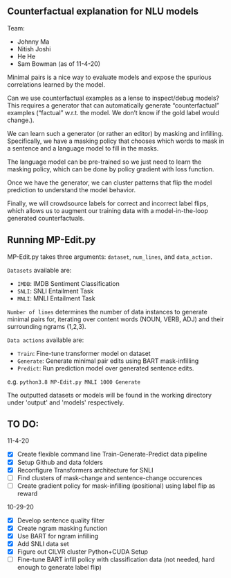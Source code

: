 ## Counterfactual explanation for NLU models

Team:
- Johnny Ma 
- Nitish Joshi
- He He
- Sam Bowman (as of 11-4-20)

Minimal pairs is a nice way to evaluate models and expose the spurious correlations learned by the model.

Can we use counterfactual examples as a lense to inspect/debug models?
This requires a generator that can automatically generate “counterfactual” examples (“factual” w.r.t. the model. We don’t know if the gold label would change.).

We can learn such a generator (or rather an editor) by masking and infilling.
Specifically, we have a masking policy that chooses which words to mask in a sentence and a language model to fill in the masks.

The language model can be pre-trained so we just need to learn the masking policy, which can be done by policy gradient with loss function.

Once we have the generator, we can cluster patterns that flip the model prediction to understand the model behavior. 

Finally, we will crowdsource labels for correct and incorrect label flips, which allows us to augment our training data with a model-in-the-loop generated counterfactuals. 

## Running MP-Edit.py

MP-Edit.py takes three arguments: `dataset`, `num_lines`, and `data_action`. 

`Datasets` available are: 
- `IMDB`: IMDB Sentiment Classification
- `SNLI`: SNLI Entailment Task
- `MNLI`: MNLI Entailment Task

`Number of lines` determines the number of data instances to generate minimal pairs for, iterating over content words (NOUN, VERB, ADJ) and their surrounding ngrams (1,2,3). 

`Data actions` available are:
- `Train`: Fine-tune transformer model on dataset
- `Generate`: Generate minimal pair edits using BART mask-infilling
- `Predict`: Run prediction model over generated sentence edits.

e.g. `python3.8 MP-Edit.py MNLI 1000 Generate`

The outputted datasets or models will be found in the working directory under 'output' and 'models' respectively. 

## TO DO:

11-4-20
- [x] Create flexible command line Train-Generate-Predict data pipeline
- [x] Setup Github and data folders
- [x] Reconfigure Transformers architecture for SNLI
- [ ] Find clusters of mask-change and sentence-change occurences
- [ ] Create gradient policy for mask-infilling (positional) using label flip as reward

10-29-20
- [x] Develop sentence quality filter
- [x] Create ngram masking function
- [x] Use BART for ngram infilling
- [x] Add SNLI data set
- [x] Figure out CILVR cluster Python+CUDA Setup
- [ ] Fine-tune BART infill policy with classification data (not needed, hard enough to generate label flip)
